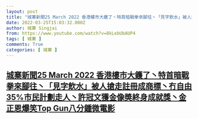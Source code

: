 ```yaml
---
layout: post
title: "城寨新聞25 March 2022 香港樓市大鑊了丶特首暗戰拳來腳往丶「見字飲水」被人搶走註冊成商標丶冇自由35%市民計劃走人丶許冠文獲金像奬終身成就獎丶金正恩爆笑Top Gun八分鍾微電影"
date: 2022-03-25T15:03:32.000Z
author: 城寨 Singjai
from: https://www.youtube.com/watch?v=8kLebUbAUP4
tags: [ 城寨 ]
comments: True
categories: [ 城寨 ]
---
```

<!--1648220612000-->
[城寨新聞25 March 2022 香港樓市大鑊了丶特首暗戰拳來腳往丶「見字飲水」被人搶走註冊成商標丶冇自由35%市民計劃走人丶許冠文獲金像奬終身成就獎丶金正恩爆笑Top Gun八分鍾微電影](https://www.youtube.com/watch?v=8kLebUbAUP4)
------

<div>

</div>
